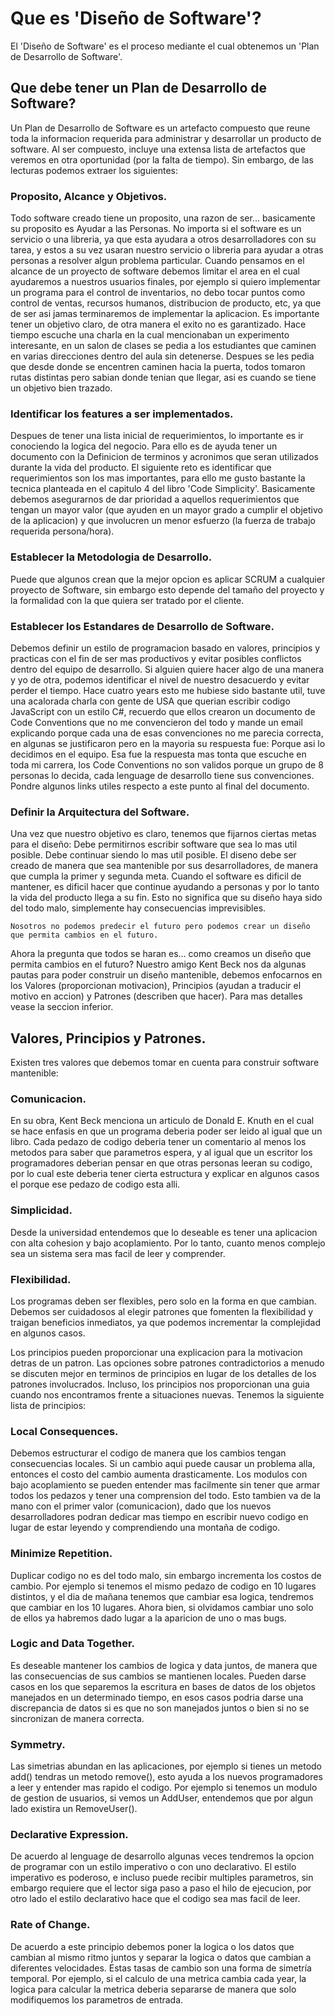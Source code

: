 # Que es 'Diseño de Software'?

El 'Diseño de Software' es el proceso mediante el cual obtenemos un 'Plan de Desarrollo de Software'.

## Que debe tener un Plan de Desarrollo de Software?

Un Plan de Desarrollo de Software es un artefacto compuesto que reune toda la informacion requerida para administrar y desarrollar un producto de software. Al ser compuesto, incluye una extensa lista de artefactos que veremos en otra oportunidad (por la falta de tiempo). Sin embargo, de las lecturas podemos extraer los siguientes:

### Proposito, Alcance y Objetivos.

Todo software creado tiene un proposito, una razon de ser... basicamente su proposito es Ayudar a las Personas. No importa si el software es un servicio o una libreria, ya que esta ayudara a otros desarrolladores con su tarea, y estos a su vez usaran nuestro servicio o libreria para ayudar a otras personas a resolver algun problema particular. Cuando pensamos en el alcance de un proyecto de software debemos limitar el area en el cual ayudaremos a nuestros usuarios finales, por ejemplo si quiero implementar un programa para el control de inventarios, no debo tocar puntos como control de ventas, recursos humanos, distribucion de producto, etc, ya que de ser asi jamas terminaremos de implementar la aplicacion. Es importante tener un objetivo claro, de otra manera el exito no es garantizado. Hace tiempo escuche una charla en la cual mencionaban un experimento interesante, en un salon de clases se pedia a los estudiantes que caminen en varias direcciones dentro del aula sin detenerse. Despues se les pedia que desde donde se encentren caminen hacia la puerta, todos tomaron rutas distintas pero sabian donde tenian que llegar, asi es cuando se tiene un objetivo bien trazado.

### Identificar los features a ser implementados.

Despues de tener una lista inicial de requerimientos, lo importante es ir conociendo la logica del negocio. Para ello es de ayuda tener un documento con la Definicion de terminos y acronimos que seran utilizados durante la vida del producto. El siguiente reto es identificar que requerimientos son los mas importantes, para ello me gusto bastante la tecnica planteada en el capitulo 4 del libro 'Code Simplicity'. Basicamente debemos asegurarnos de dar prioridad a aquellos requerimientos que tengan un mayor valor (que ayuden en un mayor grado a cumplir el objetivo de la aplicacion) y que involucren un menor esfuerzo (la fuerza de trabajo requerida persona/hora).

### Establecer la Metodologia de Desarrollo.

Puede que algunos crean que la mejor opcion es aplicar SCRUM a cualquier proyecto de Software, sin embargo esto depende del tamaño del proyecto y la formalidad con la que quiera ser tratado por el cliente.

### Establecer los Estandares de Desarrollo de Software.

Debemos definir un estilo de programacion basado en valores, principios y practicas con el fin de ser mas productivos y evitar posibles conflictos dentro del equipo de desarrollo. Si alguien quiere hacer algo de una manera y yo de otra, podemos identificar el nivel de nuestro desacuerdo y evitar perder el tiempo. Hace cuatro years esto me hubiese sido bastante util, tuve una acalorada charla con gente de USA que querian escribir codigo JavaScript con un estilo C#, recuerdo que ellos crearon un documento de Code Conventions que no me convencieron del todo y mande un email explicando porque cada una de esas convenciones no me parecia correcta, en algunas se justificaron pero en la mayoria su respuesta fue: Porque asi lo decidimos en el equipo. Esa fue la respuesta mas tonta que escuche en toda mi carrera, los Code Conventions no son validos porque un grupo de 8 personas lo decida, cada lenguage de desarrollo tiene sus convenciones. Pondre algunos links utiles respecto a este punto al final del documento.

### Definir la Arquitectura del Software.

Una vez que nuestro objetivo es claro, tenemos que fijarnos ciertas metas para el diseño: Debe permitirnos escribir software que sea lo mas util posible. Debe continuar siendo lo mas util posible. El diseno debe ser creado de manera que sea mantenible por sus desarrolladores, de manera que cumpla la primer y segunda meta. Cuando el software es dificil de mantener, es dificil hacer que continue ayudando a personas y por lo tanto la vida del producto llega a su fin. Esto no significa que su diseño haya sido del todo malo, simplemente hay consecuencias imprevisibles. 

```
Nosotros no podemos predecir el futuro pero podemos crear un diseño que permita cambios en el futuro.
```

Ahora la pregunta que todos se haran es... como creamos un diseño que permita cambios en el futuro?
Nuestro amigo Kent Beck nos da algunas pautas para poder construir un diseño mantenible, debemos enfocarnos en los Valores (proporcionan motivacion), Principios (ayudan a traducir el motivo en accion) y Patrones (describen que hacer). Para mas detalles vease la seccion inferior.


## Valores, Principios y Patrones.

Existen tres valores que debemos tomar en cuenta para construir software mantenible:

### Comunicacion.
En su obra, Kent Beck menciona un articulo de Donald E. Knuth en el cual se hace enfasis en que un programa deberia poder ser leido al igual que un libro. Cada pedazo de codigo deberia tener un comentario al menos los metodos para saber que parametros espera, y al igual que un escritor los programadores deberian pensar en que otras personas leeran su codigo, por lo cual este deberia tener cierta estructura y explicar en algunos casos el porque ese pedazo de codigo esta alli.

### Simplicidad.
Desde la universidad entendemos que lo deseable es tener una aplicacion con alta cohesion y bajo acoplamiento. Por lo tanto, cuanto menos complejo sea un sistema sera mas facil de leer y comprender.

### Flexibilidad.
Los programas deben ser flexibles, pero solo en la forma en que cambian. Debemos ser cuidadosos al elegir patrones que fomenten la flexibilidad y traigan beneficios inmediatos, ya que podemos incrementar la complejidad en algunos casos.



Los principios pueden proporcionar una explicacion para la motivacion detras de un patron. Las opciones sobre patrones contradictorios a menudo se discuten mejor en terminos de principios en lugar de los detalles de los patrones involucrados. Incluso, los principios nos proporcionan una guia cuando nos encontramos frente a situaciones nuevas. Tenemos la siguiente lista de principios:

### Local Consequences.
Debemos estructurar el codigo de manera que los cambios tengan consecuencias locales. Si un cambio aqui puede causar un problema alla, entonces el costo del cambio aumenta drasticamente. Los modulos con bajo acoplamiento se pueden entender mas facilmente sin tener que armar todos los pedazos y tener una comprension del todo. Esto tambien va de la mano con el primer valor (comunicacion), dado que los nuevos desarrolladores podran dedicar mas tiempo en escribir nuevo codigo en lugar de estar leyendo y comprendiendo una montaña de codigo.

### Minimize Repetition.
Duplicar codigo no es del todo malo, sin embargo incrementa los costos de cambio. Por ejemplo si tenemos el mismo pedazo de codigo en 10 lugares distintos, y el dia de mañana tenemos que cambiar esa logica, tendremos que cambiar en los 10 lugares. Ahora bien, si olvidamos cambiar uno solo de ellos ya habremos dado lugar a la aparicion de uno o mas bugs.

### Logic and Data Together.
Es deseable mantener los cambios de logica y data juntos, de manera que las consecuencias de sus cambios se mantienen locales. Pueden darse casos en los que separemos la escritura en bases de datos de los objetos manejados en un determinado tiempo, en esos casos podria darse una discrepancia de datos si es que no son manejados juntos o bien si no se sincronizan de manera correcta.

### Symmetry.
Las simetrias abundan en las aplicaciones, por ejemplo si tienes un metodo add() tendras un metodo remove(), esto ayuda a los nuevos programadores a leer y entender mas rapido el codigo. Por ejemplo si tenemos un modulo de gestion de usuarios, si vemos un AddUser, entendemos que por algun lado existira un RemoveUser().

### Declarative Expression.
De acuerdo al lenguage de desarrollo algunas veces tendremos la opcion de programar con un estilo imperativo o con uno declarativo. El estilo imperativo es poderoso, e incluso puede recibir multiples parametros, sin embargo requiere que el lector siga paso a paso el hilo de ejecucion, por otro lado el estilo declarativo hace que el codigo sea mas facil de leer.

### Rate of Change.
De acuerdo a este principio debemos poner la logica o los datos que cambian al mismo ritmo juntos y separar la logica o datos que cambian a diferentes velocidades. Estas tasas de cambio son una forma de simetría temporal. Por ejemplo, si el calculo de una metrica cambia cada year, la logica para calcular la metrica deberia separarse de manera que solo modifiquemos los parametros de entrada.

